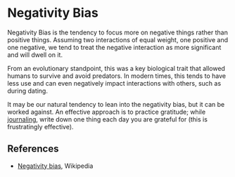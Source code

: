 # Negativity Bias

Negativity Bias is the tendency to focus more on negative things rather than
positive things. Assuming two interactions of equal weight, one positive and one
negative, we tend to treat the negative interaction as more significant and will
dwell on it.

From an evolutionary standpoint, this was a key biological trait that allowed
humans to survive and avoid predators. In modern times, this tends to have less
use and can even negatively impact interactions with others, such as during
dating.

It may be our natural tendency to lean into the negativity bias, but it can be
worked against. An effective approach is to practice gratitude; while
[journaling](/writing/journaling.md), write down one thing each day you are
grateful for (this is frustratingly effective).

## References

- [Negativity bias](https://en.wikipedia.org/wiki/Negativity_bias), Wikipedia
